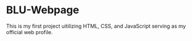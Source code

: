 # BLU-Webpage
This is my first project uitilizing HTML, CSS, and JavaScript serving as my official web profile.
